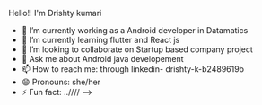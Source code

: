 Hello!! I'm Drishty kumari 

- 🔭 I’m currently working as a Android developer in Datamatics
- 🌱 I’m currently learning flutter and React js
- 👯 I’m looking to collaborate on Startup based company  project
- 💬 Ask me about Android java developement
- 📫 How to reach me: through linkedin- drishty-k-b2489619b
- 😄 Pronouns: she/her
- ⚡ Fun fact: ..////
-->
